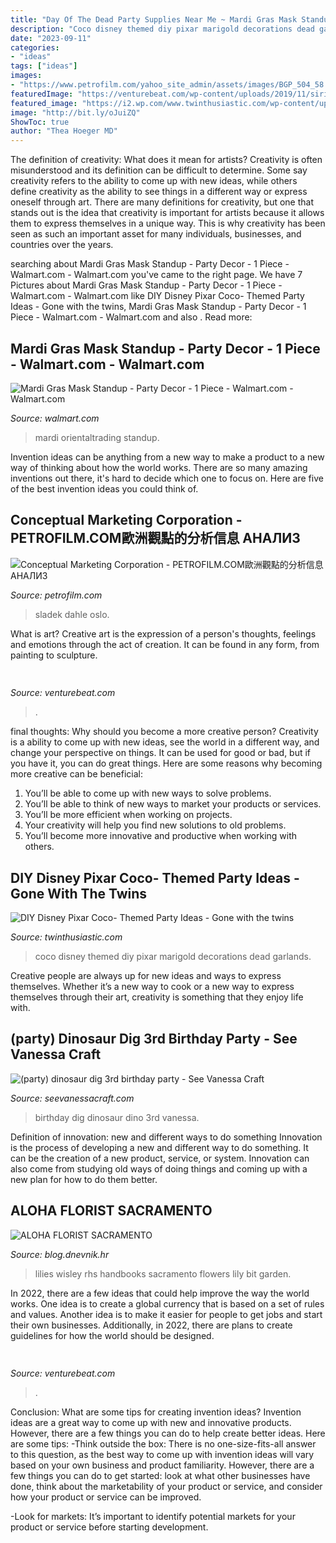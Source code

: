 ```yaml
---
title: "Day Of The Dead Party Supplies Near Me ~ Mardi Gras Mask Standup"
description: "Coco disney themed diy pixar marigold decorations dead garlands"
date: "2023-09-11"
categories:
- "ideas"
tags: ["ideas"]
images:
- "https://www.petrofilm.com/yahoo_site_admin/assets/images/BGP_504_58.154143033_std.JPG"
featuredImage: "https://venturebeat.com/wp-content/uploads/2019/11/sirired.jpg"
featured_image: "https://i2.wp.com/www.twinthusiastic.com/wp-content/uploads/2017/10/img_3152.jpg"
image: "http://bit.ly/oJuiZQ"
ShowToc: true
author: "Thea Hoeger MD"
---
```



The definition of creativity: What does it mean for artists?
Creativity is often misunderstood and its definition can be difficult to determine. Some say creativity refers to the ability to come up with new ideas, while others define creativity as the ability to see things in a different way or express oneself through art. There are many definitions for creativity, but one that stands out is the idea that creativity is important for artists because it allows them to express themselves in a unique way. This is why creativity has been seen as such an important asset for many individuals, businesses, and countries over the years.

	

		
searching about Mardi Gras Mask Standup - Party Decor - 1 Piece - Walmart.com - Walmart.com you've came to the right page. We have 7 Pictures about Mardi Gras Mask Standup - Party Decor - 1 Piece - Walmart.com - Walmart.com like DIY Disney Pixar Coco- Themed Party Ideas - Gone with the twins, Mardi Gras Mask Standup - Party Decor - 1 Piece - Walmart.com - Walmart.com and also . Read more:
		
    
## Mardi Gras Mask Standup - Party Decor - 1 Piece - Walmart.com - Walmart.com

<img loading=lazy src="https://i5.walmartimages.com/asr/c05c4324-a943-4d76-bc9f-39995ae70e1a_1.56e18e574e9a5cf9906ff9c078f8e4c4.jpeg" onerror="this.onerror=null;this.src='https://tse2.mm.bing.net/th?id=OIP._oLdrZsFEcdGJnCy74y5OQHaHa&amp;pid=15.1';" alt="Mardi Gras Mask Standup - Party Decor - 1 Piece - Walmart.com - Walmart.com">

_Source: walmart.com_

>mardi orientaltrading standup. 

	

Invention ideas can be anything from a new way to make a product to a new way of thinking about how the world works. There are so many amazing inventions out there, it's hard to decide which one to focus on. Here are five of the best invention ideas you could think of.

    
## Conceptual Marketing Corporation - PETROFILM.COM﻿歐洲觀點的分析信息 АНАЛИЗ

<img loading=lazy src="https://www.petrofilm.com/yahoo_site_admin/assets/images/BGP_504_58.154143033_std.JPG" onerror="this.onerror=null;this.src='https://tse3.mm.bing.net/th?id=OIP.YcQ_2_DnkSrn-t39Q06LJgEgDY&amp;pid=15.1';" alt="Conceptual Marketing Corporation - PETROFILM.COM﻿歐洲觀點的分析信息 АНАЛИЗ">

_Source: petrofilm.com_

>sladek dahle oslo. 

	

What is art?
Creative art is the expression of a person's thoughts, feelings and emotions through the act of creation. It can be found in any form, from painting to sculpture.

    
## 

<img loading=lazy src="https://venturebeat.com/wp-content/uploads/2019/11/sirired.jpg" onerror="this.onerror=null;this.src='https://tse3.mm.bing.net/th?id=OIP.JLRusF0NhdqAVoxmYe6LnQHaDt&amp;pid=15.1';" alt="">

_Source: venturebeat.com_

>. 

	

final thoughts: Why should you become a more creative person?
Creativity is a ability to come up with new ideas, see the world in a different way, and change your perspective on things. It can be used for good or bad, but if you have it, you can do great things. Here are some reasons why becoming more creative can be beneficial: 
1. You’ll be able to come up with new ways to solve problems. 
2. You’ll be able to think of new ways to market your products or services. 
3. You’ll be more efficient when working on projects. 
4. Your creativity will help you find new solutions to old problems. 
5. You’ll become more innovative and productive when working with others.

    
## DIY Disney Pixar Coco- Themed Party Ideas - Gone With The Twins

<img loading=lazy src="https://i2.wp.com/www.twinthusiastic.com/wp-content/uploads/2017/10/img_3152.jpg" onerror="this.onerror=null;this.src='https://tse3.mm.bing.net/th?id=OIP.cpoIosmpg2z-VLY5c8M0zwHaJ4&amp;pid=15.1';" alt="DIY Disney Pixar Coco- Themed Party Ideas - Gone with the twins">

_Source: twinthusiastic.com_

>coco disney themed diy pixar marigold decorations dead garlands. 

	

Creative people are always up for new ideas and ways to express themselves. Whether it’s a new way to cook or a new way to express themselves through their art, creativity is something that they enjoy life with.

    
## (party) Dinosaur Dig 3rd Birthday Party - See Vanessa Craft

<img loading=lazy src="http://seevanessacraft.com/wp-content/uploads/2014/07/Dino-Dig-Birthday-Party.jpg" onerror="this.onerror=null;this.src='https://tse4.mm.bing.net/th?id=OIP.WDL00UKtQyLEaYAywgxuIwHaOz&amp;pid=15.1';" alt="(party) dinosaur dig 3rd birthday party - See Vanessa Craft">

_Source: seevanessacraft.com_

>birthday dig dinosaur dino 3rd vanessa. 

	

Definition of innovation: new and different ways to do something
Innovation is the process of developing a new and different way to do something. It can be the creation of a new product, service, or system. Innovation can also come from studying old ways of doing things and coming up with a new plan for how to do them better.

    
## ALOHA FLORIST SACRAMENTO

<img loading=lazy src="http://bit.ly/oJuiZQ" onerror="this.onerror=null;this.src='https://tse3.mm.bing.net/th?id=OIP.zxmN_UeBW7vqy7BlX-eg4wAAAA&amp;pid=15.1';" alt="ALOHA FLORIST SACRAMENTO">

_Source: blog.dnevnik.hr_

>lilies wisley rhs handbooks sacramento flowers lily bit garden. 

	

In 2022, there are a few ideas that could help improve the way the world works. One idea is to create a global currency that is based on a set of rules and values. Another idea is to make it easier for people to get jobs and start their own businesses. Additionally, in 2022, there are plans to create guidelines for how the world should be designed.

    
## 

<img loading=lazy src="https://venturebeat.com/wp-content/uploads/2020/04/superplus-Hills_of_Steel_2_GamePlay.jpg?w=800" onerror="this.onerror=null;this.src='https://tse1.mm.bing.net/th?id=OIP.CIn9d4yIJMVcFRsH4AdGBgHaDt&amp;pid=15.1';" alt="">

_Source: venturebeat.com_

>. 

	

Conclusion: What are some tips for creating invention ideas?
Invention ideas are a great way to come up with new and innovative products. However, there are a few things you can do to help create better ideas. Here are some tips:
-Think outside the box: There is no one-size-fits-all answer to this question, as the best way to come up with invention ideas will vary based on your own business and product familiarity. However, there are a few things you can do to get started: look at what other businesses have done, think about the marketability of your product or service, and consider how your product or service can be improved.

-Look for markets: It’s important to identify potential markets for your product or service before starting development.

